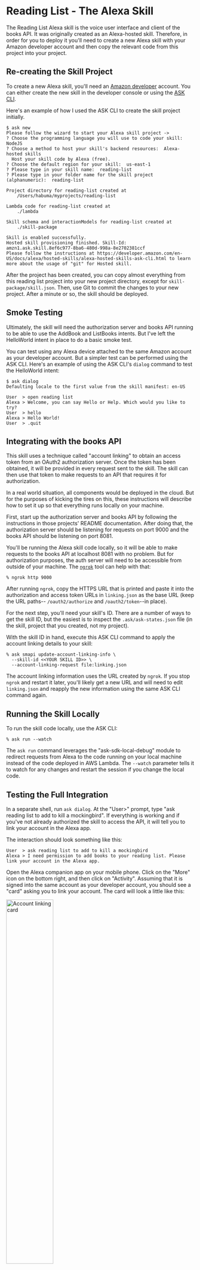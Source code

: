 Reading List - The Alexa Skill
==============================
The Reading List Alexa skill is the voice user interface and
client of the books API. It was originally created as an
Alexa-hosted skill. Therefore, in order for you to deploy it
you'll need to create a new Alexa skill with your Amazon
developer account and then copy the relevant code from this
project into your project.

Re-creating the Skill Project
-----------------------------
To create a new Alexa skill, you'll need an [Amazon developer](https://developer.amazon.com/)
account. You can either create the new skill in the developer
console or using the [ASK CLI](https://developer.amazon.com/en-US/docs/alexa/smapi/ask-cli-intro.html).

Here's an example of how I used the ASK CLI to create the
skill project initially.

~~~
$ ask new
Please follow the wizard to start your Alexa skill project ->
? Choose the programming language you will use to code your skill:  NodeJS
? Choose a method to host your skill's backend resources:  Alexa-hosted skills
  Host your skill code by Alexa (free).
? Choose the default region for your skill:  us-east-1
? Please type in your skill name:  reading-list
? Please type in your folder name for the skill project (alphanumeric):  reading-list

Project directory for reading-list created at
	/Users/habuma/myprojects/reading-list

Lambda code for reading-list created at
	./lambda

Skill schema and interactionModels for reading-list created at
	./skill-package

Skill is enabled successfully.
Hosted skill provisioning finished. Skill-Id: amzn1.ask.skill.8ef6c977-8ba6-480d-998a-8e2702381ccf
Please follow the instructions at https://developer.amazon.com/en-US/docs/alexa/hosted-skills/alexa-hosted-skills-ask-cli.html to learn more about the usage of "git" for Hosted skill.
~~~

After the project has been created, you can copy almost
everything from this reading list project into your new
project directory, except for `skill-package/skill.json`. Then, use Git to commit the changes to your new project.
After a minute or so, the skill should be deployed.

Smoke Testing
-------------
Ultimately, the skill will need the authorization server
and books API running to be able to use the AddBook and
ListBooks intents. But I've left the HelloWorld intent in
place to do a basic smoke test.

You can test using any Alexa device attached to the same
Amazon account as your developer account. But a simpler
test can be performed using the ASK CLI. Here's an example
of using the ASK CLI's `dialog` command to test the
HelloWorld intent:

~~~
$ ask dialog
Defaulting locale to the first value from the skill manifest: en-US

User  > open reading list
Alexa > Welcome, you can say Hello or Help. Which would you like to try?
User  > hello
Alexa > Hello World!
User  > .quit
~~~

Integrating with the books API
------------------------------
This skill uses a technique called "account linking" to
obtain an access token from an OAuth2 authorization server.
Once the token has been obtained, it will be provided in
every request sent to the skill. The skill can then use that
token to make requests to an API that requires it for
authorization.

In a real world situation, all components would be deployed
in the cloud. But for the purposes of kicking the tires on
this, these instructions will describe how to set it up so
that everything runs locally on your machine.

First, start up the authorization server and books API by
following the instructions in those projects' README
documentation. After doing that, the authorization server
should be listening for requests on port 9000 and the books
API should be listening on port 8081.

You'll be running the Alexa skill code locally, so it will
be able to make requests to the books API at localhost 8081
with no problem. But for authorization purposes, the auth
server will need to be accessible from outside of your
machine. The [`ngrok`](https://ngrok.com/) tool can help with that:

~~~
% ngrok http 9000
~~~

After running `ngrok`, copy the HTTPS URL that is printed
and paste it into the authorization and access token URLs
in `linking.json` as the base URL (keep the URL paths--
`/oauth2/authorize` and `/oauth2/token`--in place).

For the next step, you'll need your skill's ID. There are
a number of ways to get the skill ID, but the easiest is
to inspect the `.ask/ask-states.json` file (in the skill,
project that you created, not my project).

With the skill ID in hand, execute this ASK CLI command to
apply the account linking details to your skill:

~~~
% ask smapi update-account-linking-info \
  --skill-id <<YOUR SKILL ID>> \
  --account-linking-request file:linking.json
~~~

The account linking information uses the URL created by
`ngrok`. If you stop `ngrok` and restart it later, you'll
likely get a new URL and will need to edit `linking.json`
and reapply the new information using the same ASK CLI
command again.

Running the Skill Locally
-------------------------
To run the skill code locally, use the ASK CLI:

~~~
% ask run --watch
~~~

The `ask run` command leverages the "ask-sdk-local-debug"
module to redirect requests from Alexa to the code running
on your local machine instead of the code deployed in AWS
Lambda. The `--watch` parameter tells it to watch for any
changes and restart the session if you change the local
code.

Testing the Full Integration
----------------------------
In a separate shell, run `ask dialog`. At the "User>"
prompt, type "ask reading list to add to kill a mockingbird".
If everything is working and if you've not already authorized
the skill to access the API, it will tell you to link your
account in the Alexa app.

The interaction should look something like this:

~~~
User  > ask reading list to add to kill a mockingbird
Alexa > I need permission to add books to your reading list. Please link your account in the Alexa app.
~~~

Open the Alexa companion app on your mobile phone. Click
on the "More" icon on the bottom right, and then click on
"Activity". Assuming that it is signed into the same account
as your developer account, you should see a "card" asking
you to link your account. The card will look a little like
this:

<img src="images/linkingcard.png"
     alt="Account linking card"
     width="50%" />

Click on "LINK ACCOUNT". Assuming that your phone can reach
the authorization server (via the `ngrok` URL), you should
see the authorization server's sign-in page:

<img src="images/signin.png"
     alt="Auth Server Sign In"
     width="50%" />

Sign in as "habuma" with "password" as the password. You
will then be asked to grant consent for the "books.write"
permission:

<img src="images/consent.png"
     alt="Consent screen"
     width="50%" />

Check the checkbox and click "Submit Consent". At this
point, the skill should have permission to write new books
through the books API.

Back in `ask dialog`, try to add the book again. This time
it should work.

~~~
User  > ask reading list to add to kill a mockingbird
Alexa > Adding To Kill a Mockingbird by Harper Lee
~~~

To verify that the book was added, ask the reading list
skill to list all books:

~~~
User  > ask reading list to list books
Alexa > Here are the books in your library: Harry Potter and the Sorcerer's Stone by J.K. Rowling, The Shining by Stephen King, To Kill a Mockingbird by Harper Lee ,
~~~

The first two books are the books that were added as test
data in the books API. The third book is the one that was
added by interacting with the Alexa skill.

Real World Deployment
---------------------
If this were to be deployed in the real world, only a few
things would differ:

 - The authorization server and books API would not be running

For More Details
----------------
The Alexa skill also employs Alexa entity resolution to
look up additional information about a book. That's how
it knew that "To Kill a Mockingbird" was written by Harper
Lee even though you didn't say that.

If you're new to developing for Alexa or are just wanting
to learn more, check out my book "Build Talking Apps for
Alexa" at [Amazon](http://www.amazon.com/gp/product/1680507257/?tag=habumacom-20)
or [PragProg.com](https://pragprog.com/titles/cwalexa/build-talking-apps-for-alexa/). It covers account linking,
Alexa entities, and much much more.
